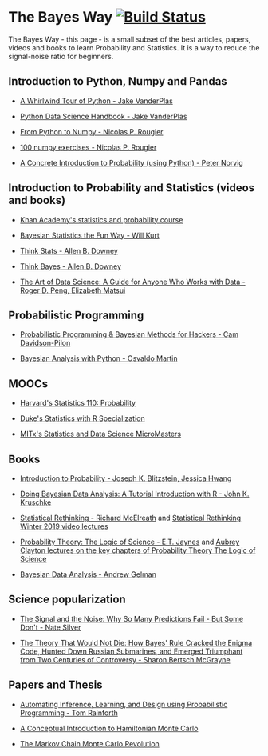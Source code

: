 # The Bayes Way [![Build Status](https://travis-ci.org/unbalancedparentheses/the_bayes_way.svg?branch=master)](https://travis-ci.org/unbalancedparentheses/the_bayes_way)

The Bayes Way - this page - is a small subset of the best articles, papers, videos and books to learn Probability and Statistics. It is a way to reduce the signal-noise ratio for beginners.

## Introduction to Python, Numpy and Pandas

- [A Whirlwind Tour of Python - Jake VanderPlas](https://github.com/jakevdp/WhirlwindTourOfPython)

- [Python Data Science Handbook - Jake VanderPlas](https://jakevdp.github.io/PythonDataScienceHandbook/)

- [From Python to Numpy - Nicolas P. Rougier](http://www.labri.fr/perso/nrougier/from-python-to-numpy/)

- [100 numpy exercises - Nicolas P. Rougier](https://github.com/rougier/numpy-100/blob/master/100_Numpy_exercises.md)

- [A Concrete Introduction to Probability (using Python) - Peter Norvig](https://github.com/norvig/pytudes/blob/master/ipynb/Probability.ipynb)

## Introduction to Probability and Statistics (videos and books)

- [Khan Academy's statistics and probability course](https://www.khanacademy.org/math/statistics-probability)

- [Bayesian Statistics the Fun Way - Will Kurt](https://nostarch.com/learnbayes)

- [Think Stats - Allen B. Downey](https://www.goodreads.com/book/show/12042357-think-stats)

- [Think Bayes - Allen B. Downey](https://www.goodreads.com/book/show/18711042-think-bayes)

- [The Art of Data Science: A Guide for Anyone Who Works with Data - Roger D. Peng, Elizabeth Matsui](https://www.goodreads.com/book/show/26299386-the-art-of-data-science)

## Probabilistic Programming

- [Probabilistic Programming & Bayesian Methods for Hackers - Cam Davidson-Pilon](https://camdavidsonpilon.github.io/Probabilistic-Programming-and-Bayesian-Methods-for-Hackers/)

- [Bayesian Analysis with Python - Osvaldo Martin](https://www.packtpub.com/big-data-and-business-intelligence/bayesian-analysis-python-second-edition)

## MOOCs

- [Harvard's Statistics 110: Probability](https://projects.iq.harvard.edu/stat110/home)

- [Duke's Statistics with R Specialization](https://www.coursera.org/specializations/statistics)

- [MITx's Statistics and Data Science MicroMasters](https://www.edx.org/micromasters/mitx-statistics-and-data-science)

## Books

- [Introduction to Probability - Joseph K. Blitzstein, Jessica Hwang](https://www.goodreads.com/book/show/21558327-introduction-to-probability)

- [Doing Bayesian Data Analysis: A Tutorial Introduction with R - John K. Kruschke](https://www.goodreads.com/book/show/9003187-doing-bayesian-data-analysis)

- [Statistical Rethinking - Richard McElreath](https://xcelab.net/rm/statistical-rethinking/) and [Statistical Rethinking Winter 2019 video lectures](https://www.youtube.com/playlist?list=PLDcUM9US4XdNM4Edgs7weiyIguLSToZRI)

- [Probability Theory: The Logic of Science - E.T. Jaynes](https://www.goodreads.com/book/show/151848.Probability_Theory) and [Aubrey Clayton lectures on the key chapters of Probability Theory The Logic of Science](https://www.youtube.com/playlist?list=PL9v9IXDsJkktefQzX39wC2YG07vw7DsQ_)

- [Bayesian Data Analysis - Andrew Gelman](http://www.stat.columbia.edu/~gelman/book/)

## Science popularization

- [The Signal and the Noise: Why So Many Predictions Fail - But Some Don't - Nate Silver](https://www.goodreads.com/book/show/13588394-the-signal-and-the-noise)

- [ The Theory That Would Not Die: How Bayes' Rule Cracked the Enigma Code, Hunted Down Russian Submarines, and Emerged Triumphant from Two Centuries of Controversy - Sharon Bertsch McGrayne](https://www.goodreads.com/book/show/10672848-the-theory-that-would-not-die)

## Papers and Thesis

- [Automating Inference, Learning, and Design using Probabilistic Programming - Tom Rainforth](http://www.robots.ox.ac.uk/~twgr/assets/pdf/rainforth2017thesis.pdf)

- [A Conceptual Introduction to Hamiltonian Monte Carlo](https://arxiv.org/abs/1701.02434)

- [The Markov Chain Monte Carlo Revolution](https://math.uchicago.edu/~shmuel/Network-course-readings/MCMCRev.pdf)
